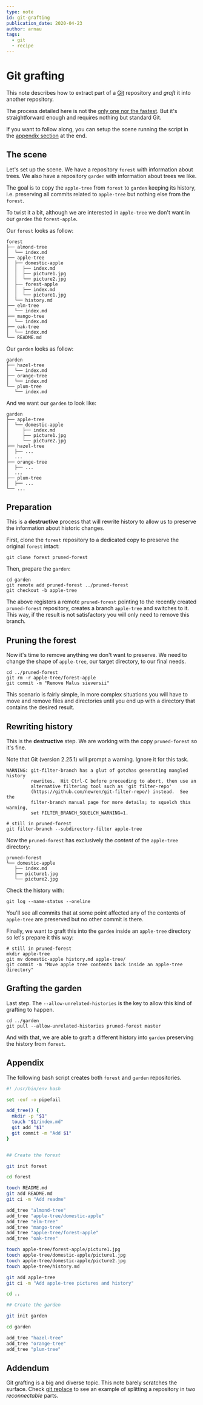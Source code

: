 ```yaml
---
type: note
id: git-grafting
publication_date: 2020-04-23
author: arnau
tags:
  - git
  - recipe
---
```

# Git grafting

This note describes how to extract part of a [Git](https://git-scm.com/)
repository and _graft_ it into another repository.

<!-- body -->

The process detailed here is not the [only one nor the
fastest](https://github.com/newren/git-filter-repo/). But it's
straightforward enough and requires nothing but standard Git.

If you want to follow along, you can setup the scene running the
script in the [appendix section](#appendix) at the end.


## The scene

Let's set up the scene. We have a repository `forest` with information
about trees. We also have a repository `garden` with information about trees
we like.

The goal is to copy the `apple-tree` from `forest` to `garden` keeping its
history, i.e. preserving all commits related to `apple-tree` but nothing else
from the `forest`.

To twist it a bit, although we are interested in `apple-tree` we don't want in
our `garden` the `forest-apple`.

Our `forest` looks as follow:

```
forest
├── almond-tree
│  └── index.md
├── apple-tree
│  ├── domestic-apple
│  │  ├── index.md
│  │  ├── picture1.jpg
│  │  └── picture2.jpg
│  ├── forest-apple
│  │  ├── index.md
│  │  └── picture1.jpg
│  └── history.md
├── elm-tree
│  └── index.md
├── mango-tree
│  └── index.md
├── oak-tree
│  └── index.md
└── README.md
```

Our `garden` looks as follow:

```
garden
├── hazel-tree
│  └── index.md
├── orange-tree
│  └── index.md
└── plum-tree
   └── index.md
```

And we want our `garden` to look like:

```
garden
├── apple-tree
│  └── domestic-apple
│     ├── index.md
│     ├── picture1.jpg
│     └── picture2.jpg
├── hazel-tree
│  ├── ...
│  ...
├── orange-tree
│  ├── ...
│  ...
├── plum-tree
│  ├── ...
└── ...
```


## Preparation

This is a **destructive** process that will rewrite history to allow us to
preserve the information about historic changes.

First, clone the `forest` repository to a dedicated copy to preserve the
original `forest` intact:

```
git clone forest pruned-forest
```

Then, prepare the `garden`:

```
cd garden
git remote add pruned-forest ../pruned-forest
git checkout -b apple-tree
```

The above registers a remote `pruned-forest` pointing to the recently created
`pruned-forest` repository, creates a branch `apple-tree` and switches to it.
This way, if the result is not satisfactory you will only need to remove this
branch.


## Pruning the forest

Now it's time to remove anything we don't want to preserve. We need to change
the shape of `apple-tree`, our target directory, to our final needs.

```
cd ../pruned-forest
git rm -r apple-tree/forest-apple
git commit -m "Remove Malus sieversii"
```

This scenario is fairly simple, in more complex situations you will have to
move and remove files and directories until you end up with a directory that
contains the desired result.


## Rewriting history

This is the **destructive** step. We are working with the copy `pruned-forest`
so it's fine.

Note that Git (version 2.25.1) will prompt a warning. Ignore it for this task.

```
WARNING: git-filter-branch has a glut of gotchas generating mangled history
         rewrites.  Hit Ctrl-C before proceeding to abort, then use an
         alternative filtering tool such as 'git filter-repo'
         (https://github.com/newren/git-filter-repo/) instead.  See the
         filter-branch manual page for more details; to squelch this warning,
         set FILTER_BRANCH_SQUELCH_WARNING=1.
```

```
# still in pruned-forest
git filter-branch --subdirectory-filter apple-tree
```

Now the `pruned-forest` has exclusively the _content_ of the `apple-tree`
directory:

```
pruned-forest
└── domestic-apple
   ├── index.md
   ├── picture1.jpg
   └── picture2.jpg
```

Check the history with:

```
git log --name-status --oneline
```

You'll see all commits that at some point affected any of the contents of
`apple-tree` are preserved but no other commit is there.

Finally, we want to graft this into the `garden` inside an `apple-tree`
directory so let's prepare it this way:

```
# still in pruned-forest
mkdir apple-tree
git mv domestic-apple history.md apple-tree/
git commit -m "Move apple tree contents back inside an apple-tree directory"
```


## Grafting the garden

Last step. The `--allow-unrelated-histories` is the key to allow this kind of
grafting to happen.

```
cd ../garden
git pull --allow-unrelated-histories pruned-forest master
```

And with that, we are able to graft a different history into `garden`
preserving the history from `forest`.


## Appendix

The following bash script creates both `forest` and `garden` repositories.

```sh
#! /usr/bin/env bash

set -euf -o pipefail

add_tree() {
  mkdir -p "$1"
  touch "$1/index.md"
  git add "$1"
  git commit -m "Add $1"
}


## Create the forest

git init forest

cd forest

touch README.md
git add README.md
git ci -m "Add readme"

add_tree "almond-tree"
add_tree "apple-tree/domestic-apple"
add_tree "elm-tree"
add_tree "mango-tree"
add_tree "apple-tree/forest-apple"
add_tree "oak-tree"

touch apple-tree/forest-apple/picture1.jpg
touch apple-tree/domestic-apple/picture1.jpg
touch apple-tree/domestic-apple/picture2.jpg
touch apple-tree/history.md

git add apple-tree
git ci -m "Add apple-tree pictures and history"

cd ..

## Create the garden

git init garden

cd garden

add_tree "hazel-tree"
add_tree "orange-tree"
add_tree "plum-tree"
```

## Addendum

Git grafting is a big and diverse topic. This note barely scratches the
surface. Check [git replace](https://git-scm.com/book/en/v2/Git-Tools-Replace)
to see an example of splitting a repository in two _reconnectable_ parts.
